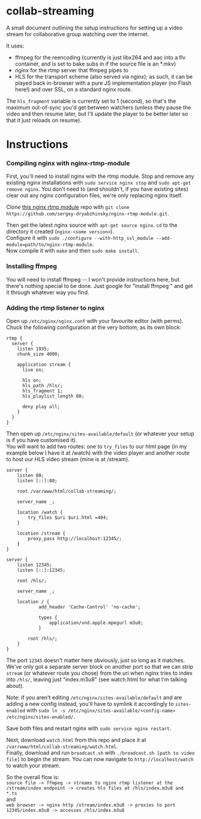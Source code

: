 # collab-streaming
A small document outlining the setup instructions for setting up a video stream for collaborative group watching over the internet.  

It uses:
- ffmpeg for the reencoding (currently is just libx264 and aac into a flv container, and is set to bake subs in if the source file is an \*.mkv)
- nginx for the rtmp server that ffmpeg pipes to
- HLS for the transport scheme (also served via nginx); as such, it can be played back in-browser with a pure JS implementation player (no Flash here!) and over SSL, on a standard nginx route.

The `hls_fragment` variable is currently set to 1 (second), so that's the maximum out-of-sync you'd get between watchers (unless they pause the video and then resume later, but I'll update the player to be better later so that it just reloads on resume). 


# Instructions

### Compiling nginx with nginx-rtmp-module
First, you'll need to install nginx with the rtmp module. Stop and remove any existing nginx installations with
`sudo service nginx stop` and `sudo apt-get remove nginx`. You don't need to (and shouldn't, if you have existing sites) clear out any nginx configuration files, we're only replacing nginx itself.  

Clone [this nginx rtmp module](https://github.com/sergey-dryabzhinsky/nginx-rtmp-module) repo with `git clone https://github.com/sergey-dryabzhinsky/nginx-rtmp-module.git`.  

Then get the latest nginx source with `apt-get source nginx`. `cd` to the directory it created (`nginx-<some version>`).  
Configure it with `sudo ./configure --with-http_ssl_module --add-module=path/to/nginx-rtmp-module`.  
Now compile it with `make` and then `sudo make install`.  

### Installing ffmpeg

You will need to install ffmpeg -- I won't provide instructions here, but there's nothing special to be done. Just google for "install ffmpeg <your platform>" and get it through whatever way you find.  

### Adding the rtmp listener to nginx

Open up `/etc/nginx/nginx.conf` with your favourite editor (with perms). Chuck the following configuration at the very bottom, as its own block:  

```
rtmp {
  server {
    listen 1935;
    chunk_size 4000;
    
    application stream {
      live on;
      
      hls on;
      hls_path /hls/;
      hls_fragment 1;
      hls_playlist_length 60;
      
      deny play all;
    }
  }
}
```

Then open up `/etc/nginx/sites-available/default` (or whatever your setup is if you have customised it).  
You will want to add two routes: one to `try_files` to our html page (in my example below I have it at /watch) with the video player and another route to host our HLS video stream (mine is at /stream).  

```
server {
	listen 80;
	listen [::]:80;

	root /var/www/html/collab-streaming/;

	server_name _;

	location /watch {
		try_files $uri $uri.html =404;
	}

	location /stream {
		proxy_pass http://localhost:12345/;
	}
}

server {
	listen 12345;
	listen [::]:12345;

	root /hls/;
	
	server_name _;
	
	location / {
			add_header 'Cache-Control' 'no-cache';

			types {
				application/vnd.apple.mpegurl m3u8;
			}

		root /hls/;
	}
}
```

The port `12345` doesn't matter here obviously, just so long as it matches. We've only got a separate server block on another port so that we can strip `stream` (or whatever route you chose) from the uri when nginx tries to index into `/hls/`, leaving just "index.m3u8" (see watch.html for what I'm talking about).  

Note: if you aren't editing `/etc/nginx/sites-available/default` and are adding a new config instead, you'll have to symlink it accordingly to `sites-enabled` with `sudo ln -s /etc/nginx/sites-available/<config-name> /etc/nginx/sites-enabled/`.  

Save both files and restart nginx with `sudo service nginx restart`.  

Next, download `watch.html` from this repo and place it at `/var/www/html/collab-streaming/watch.html`.  
Finally, download and run `broadcast.sh` with `./broadcast.sh [path to video file]` to begin the stream. You can now navigate to `http://localhost/watch` to watch your stream.  
  
  
So the overall flow is:  
```source file -> ffmpeg -> streams to nginx rtmp listener at the /stream/index endpoint -> creates hls files at /hls/index.m3u8 and *.ts```  
and  
```web browser -> nginx http /stream/index.m3u8 -> proxies to port 12345/index.m3u8 -> accesses /hls/index.m3u8```
